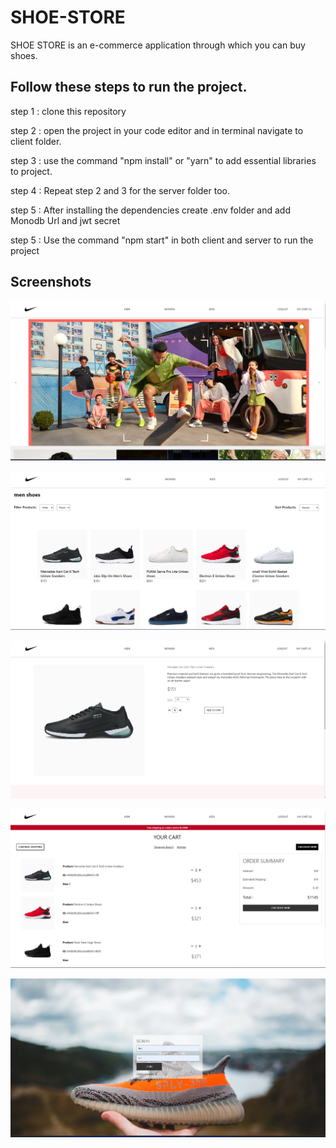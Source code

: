 
# SHOE-STORE

SHOE STORE is an e-commerce application through which you can buy shoes.

## Follow these steps to run the project. 

 step 1 : clone this repository

 step 2 : open the project in your code editor and in terminal navigate to client folder.

 step 3 : use the command "npm install" or "yarn" to add essential libraries to project.

 step 4 : Repeat step 2 and 3 for the server folder too.

 step 5 : After installing the dependencies create .env folder and add Monodb Url and jwt secret 

 step 5 : Use the command "npm start" in both client and  server to run the project




## Screenshots

![App Screenshot](./screenshots/1.png)

![App Screenshot](./screenshots/2.png)

![App Screenshot](./screenshots/3.png)

![App Screenshot](./screenshots/4.png)

![App Screenshot](./screenshots/5.png)







